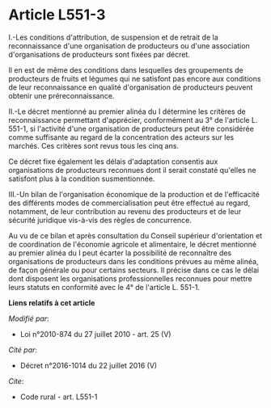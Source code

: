 # Article L551-3

I.-Les conditions d'attribution, de suspension et de retrait de la reconnaissance d'une organisation de producteurs ou d'une
association d'organisations de producteurs sont fixées par décret. 

Il en est de même des conditions dans lesquelles des groupements de producteurs de fruits et légumes qui ne satisfont pas
encore aux conditions de leur reconnaissance en qualité d'organisation de producteurs peuvent obtenir une préreconnaissance. 

II.-Le décret mentionné au premier alinéa du I détermine les critères de reconnaissance permettant d'apprécier, conformément
au 3° de l'article L. 551-1, si l'activité d'une organisation de producteurs peut être considérée comme suffisante au regard
de la concentration des acteurs sur les marchés. Ces critères sont revus tous les cinq ans. 

Ce décret fixe également les délais d'adaptation consentis aux organisations de producteurs reconnues dont il serait constaté
qu'elles ne satisfont plus à la condition susmentionnée. 

III.-Un bilan de l'organisation économique de la production et de l'efficacité des différents modes de commercialisation peut
être effectué au regard, notamment, de leur contribution au revenu des producteurs et de leur sécurité juridique vis-à-vis
des règles de concurrence. 

Au vu de ce bilan et après consultation du Conseil supérieur d'orientation et de coordination de l'économie agricole et
alimentaire, le décret mentionné au premier alinéa du I peut écarter la possibilité de reconnaître des organisations de
producteurs dans les conditions prévues au même alinéa, de façon générale ou pour certains secteurs. Il précise dans ce cas
le délai dont disposent les organisations professionnelles reconnues pour mettre leurs statuts en conformité avec le 4° de
l'article L. 551-1.

**Liens relatifs à cet article**

_Modifié par_:

  - Loi n°2010-874 du 27 juillet 2010 - art. 25 (V)

_Cité par_:

  - Décret n°2016-1014 du 22 juillet 2016 (V)

_Cite_:

  - Code rural - art. L551-1
